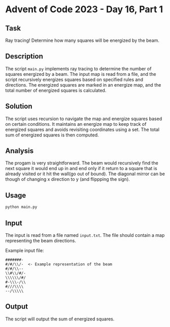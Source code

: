 
# Advent of Code 2023 - Day 16, Part 1

## Task

Ray tracing! Determine how many squares will be energized by the beam.

## Description

The script `main.py` implements ray tracing to determine the number of squares energized by a beam. The input map is read from a file, and the script recursively energizes squares based on specified rules and directions. The energized squares are marked in an energize map, and the total number of energized squares is calculated.

## Solution

The script uses recursion to navigate the map and energize squares based on certain conditions. It maintains an energize map to keep track of energized squares and avoids revisiting coordinates using a set. The total sum of energized squares is then computed.

## Analysis
The progam is very straightforward. The beam would recursively find the next square it would end up in and end only if it return to a square that is already visited or it hit the wall(go out of bound). The diagonal mirror can be though of changing x direction to y (and flippping the sign).

## Usage

```bash
python main.py
```

## Input

The input is read from a file named `input.txt`. The file should contain a map representing the beam directions.

Example input file:
```
#######-
#/#/\\/-  <- Example representation of the beam
#/#/\\--
\\#\\/#/-
\\\\\\/#/
#-\\\-/\\
#///\\\\
--/\\\\\
```

## Output

The script will output the sum of energized squares.
